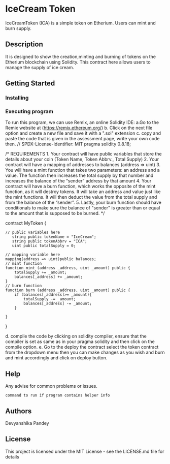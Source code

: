 # IceCream Token

IceCreamToken (ICA) is a simple token on Etherium. Users can mint and burn supply. 

## Description

It is designed to show the creation,minting and burning of tokens on the Etherium blockchain using Solidity. This contract here allows users to manage the supply of ice cream.

## Getting Started

### Installing

### Executing program
To run this program, we can use Remix, an online Solidity IDE:
a.Go to the Remix website at (https://remix.ethereum.org/)
b. Click on the next file option and create a new file and save it with a ".sol" extension 
c. copy and paste the code that is given in the assessment page, write your own code then.
// SPDX-License-Identifier: MIT
pragma solidity 0.8.18;

/*
       REQUIREMENTS
    1. Your contract will have public variables that store the details about your coin (Token Name, Token Abbrv., Total Supply)
    2. Your contract will have a mapping of addresses to balances (address => uint)
    3. You will have a mint function that takes two parameters: an address and a value. 
       The function then increases the total supply by that number and increases the balance 
       of the “sender” address by that amount
    4. Your contract will have a burn function, which works the opposite of the mint function, as it will destroy tokens. 
       It will take an address and value just like the mint functions. It will then deduct the value from the total supply 
       and from the balance of the “sender”.
    5. Lastly, your burn function should have conditionals to make sure the balance of "sender" is greater than or equal 
       to the amount that is supposed to be burned.
*/

contract MyToken {

    // public variables here
       string public tokenName = "IceCream";
       string public tokenAbbrv = "ICA";
       uint public totalSupply = 0;

    // mapping variable here
    mapping(address => uint)public balances;
    // mint function
    function mint (address _address, uint _amount) public {
        totalSupply += _amount;
        balances[_address] += _amount;
    }
    // burn function
    function burn (address _address, uint _amount) public {
        if (balances[_address]>= _amount){
            totalSupply -= _amount;
            balances[_address] -= _amount;
        }
        
    }

}

d. compile the code by clicking on solidity compiler, ensure that the compiler is set as same as in your pragma solidity and then click on the compile option.
e. Go to the deploy the contract  select the token contract from the dropdown menu then you can make changes as you wish and burn and mint accordingly and click on deploy button.


## Help

Any advise for common problems or issues.
```
command to run if program contains helper info
```

## Authors

Devyanshika Pandey


## License

This project is licensed under the MIT License - see the LICENSE.md file for details
